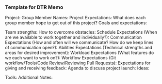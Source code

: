 ### Template for DTR Memo
Project: 
Group Member Names:
Project Expectations: What does each group member hope to get out of this project? 
Goals and expectations:
    
Team strengths:
How to overcome obstacles:
Schedule Expectations (When are we available to work together and individually?):
Communication Expectations (How and often will we communicate? How do we keep lines of communication open?):
Abilities Expectations (Technical strengths and areas for desired improvement):
Workload Expectations (What features do we each want to work on?):
Workflow Expectations (Git workflow/Tools/Code Review/Reviewing Pull Requests): 
Expectations for giving and receiving feedback:
Agenda to discuss project launch:
Ideas:
 
Tools: 
Additional Notes:
